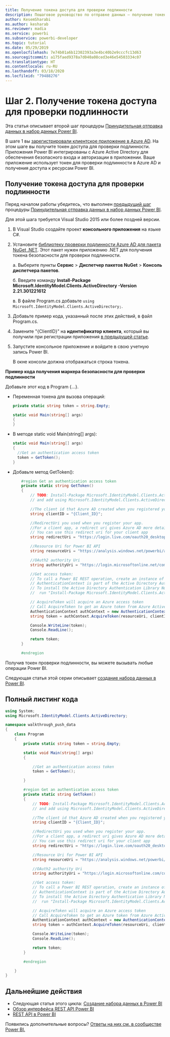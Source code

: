 ```yaml
---
title: Получение токена доступа для проверки подлинности
description: Пошаговое руководство по отправке данных — получение токена доступа для проверки подлинности
author: KesemSharabi
ms.author: kesharab
ms.reviewer: madia
ms.service: powerbi
ms.subservice: powerbi-developer
ms.topic: tutorial
ms.date: 05/29/2019
ms.openlocfilehash: 7e74b01a6b12302393a3e4bc40b2e9cccfc13d63
ms.sourcegitcommit: a175faed9378a7d040a08ced3e46e54503334c07
ms.translationtype: HT
ms.contentlocale: ru-RU
ms.lasthandoff: 03/18/2020
ms.locfileid: "79488276"
---
```

# <a name="step-2-get-an-authentication-access-token"></a>Шаг 2. Получение токена доступа для проверки подлинности

Эта статья описывает второй шаг процедуры [Принудительная отправка данных в набор данных Power BI](walkthrough-push-data.md).

В шаге 1 вы [зарегистрировали клиентское приложение в Azure AD](../embedded/register-app.md). На этом шаге вы получите токен доступа для проверки подлинности. Приложения Power BI интегрированы с Azure Active Directory для обеспечения безопасного входа и авторизации в приложении. Ваше приложение использует токен для проверки подлинности в Azure AD и получения доступа к ресурсам Power BI.

## <a name="get-an-authentication-access-token"></a>Получение токена доступа для проверки подлинности

Перед началом работы убедитесь, что выполнен [предыдущий шаг](../embedded/register-app.md) процедуры [Принудительная отправка данных в набор данных Power BI](walkthrough-push-data.md). 

Для этой шага требуется Visual Studio 2015 или более поздней версии.

1. В Visual Studio создайте проект **консольного приложения** на языке C#.

2. Установите [библиотеку проверки подлинности Azure AD для пакета NuGet .NET](https://www.nuget.org/packages/Microsoft.IdentityModel.Clients.ActiveDirectory/2.22.302111727). Этот пакет нужен приложению .NET для получения токена безопасности для проверки подлинности. 

     а. Выберите пункты **Сервис** > **Диспетчер пакетов NuGet** > **Консоль диспетчера пакетов**.

     б. Введите команду **Install-Package Microsoft.IdentityModel.Clients.ActiveDirectory -Version 2.21.301221612**

     в. В файле Program.cs добавьте `using Microsoft.IdentityModel.Clients.ActiveDirectory;`.

3. Добавьте пример кода, указанный после этих действий, в файл Program.cs.

4. Замените "{ClientID}" на **идентификатор клиента**, который вы получили при регистрации приложения [в предыдущей статье](../embedded/register-app.md).

5. Запустите консольное приложение и войдите в свою учетную запись Power BI. 

   В окне консоли должна отображаться строка токена.

**Пример кода получения маркера безопасности для проверки подлинности**

Добавьте этот код в Program {...}.

* Переменная токена для вызова операций: 
  
  ```csharp
  private static string token = string.Empty;
  
  static void Main(string[] args)
  {
  }
  ```
* В методе static void Main(string[] args):
  
  ```csharp
  static void Main(string[] args)
  {
    //Get an authentication access token
    token = GetToken();
  }
  ```
* Добавьте метод GetToken():

```csharp
       #region Get an authentication access token
       private static string GetToken()
       {
           // TODO: Install-Package Microsoft.IdentityModel.Clients.ActiveDirectory -Version 2.21.301221612
           // and add using Microsoft.IdentityModel.Clients.ActiveDirectory

           //The client id that Azure AD created when you registered your client app.
           string clientID = "{Client_ID}";

           //RedirectUri you used when you register your app.
           //For a client app, a redirect uri gives Azure AD more details on the application that it will authenticate.
           // You can use this redirect uri for your client app
           string redirectUri = "https://login.live.com/oauth20_desktop.srf";

           //Resource Uri for Power BI API
           string resourceUri = "https://analysis.windows.net/powerbi/api";

           //OAuth2 authority Uri
           string authorityUri = "https://login.microsoftonline.net/common/";

           //Get access token:
           // To call a Power BI REST operation, create an instance of AuthenticationContext and call AcquireToken
           // AuthenticationContext is part of the Active Directory Authentication Library NuGet package
           // To install the Active Directory Authentication Library NuGet package in Visual Studio,
           //  run "Install-Package Microsoft.IdentityModel.Clients.ActiveDirectory" from the nuget Package Manager Console.

           // AcquireToken will acquire an Azure access token
           // Call AcquireToken to get an Azure token from Azure Active Directory token issuance endpoint
           AuthenticationContext authContext = new AuthenticationContext(authorityUri);
           string token = authContext.AcquireToken(resourceUri, clientID, new Uri(redirectUri)).AccessToken;

           Console.WriteLine(token);
           Console.ReadLine();

           return token;
       }

       #endregion
```

Получив токен проверки подлинности, вы можете вызывать любые операции Power BI.

Следующая статья этой серии описывает [создание набора данных в Power BI](walkthrough-push-data-create-dataset.md).


## <a name="complete-code-listing"></a>Полный листинг кода

```csharp
using System;
using Microsoft.IdentityModel.Clients.ActiveDirectory;

namespace walkthrough_push_data
{
    class Program
    {
        private static string token = string.Empty;

        static void Main(string[] args)
        {

            //Get an authentication access token
            token = GetToken();

        }

        #region Get an authentication access token
        private static string GetToken()
        {
            // TODO: Install-Package Microsoft.IdentityModel.Clients.ActiveDirectory -Version 2.21.301221612
            // and add using Microsoft.IdentityModel.Clients.ActiveDirectory

            //The client id that Azure AD created when you registered your client app.
            string clientID = "{Client_ID}";

            //RedirectUri you used when you register your app.
            //For a client app, a redirect uri gives Azure AD more details on the application that it will authenticate.
            // You can use this redirect uri for your client app
            string redirectUri = "https://login.live.com/oauth20_desktop.srf";

            //Resource Uri for Power BI API
            string resourceUri = "https://analysis.windows.net/powerbi/api";

            //OAuth2 authority Uri
            string authorityUri = "https://login.microsoftonline.com/common/";

            //Get access token:
            // To call a Power BI REST operation, create an instance of AuthenticationContext and call AcquireToken
            // AuthenticationContext is part of the Active Directory Authentication Library NuGet package
            // To install the Active Directory Authentication Library NuGet package in Visual Studio,
            //  run "Install-Package Microsoft.IdentityModel.Clients.ActiveDirectory" from the nuget Package Manager Console.

            // AcquireToken will acquire an Azure access token
            // Call AcquireToken to get an Azure token from Azure Active Directory token issuance endpoint
            AuthenticationContext authContext = new AuthenticationContext(authorityUri);
            string token = authContext.AcquireToken(resourceUri, clientID, new Uri(redirectUri)).AccessToken;

            Console.WriteLine(token);
            Console.ReadLine();

            return token;
        }

        #endregion

    }
}
```



## <a name="next-steps"></a>Дальнейшие действия

* Следующая статья этого цикла: [Создание набора данных в Power BI](walkthrough-push-data-create-dataset.md)
* [Обзор интерфейса REST API Power BI](overview-of-power-bi-rest-api.md)  
* [REST API в Power BI](https://docs.microsoft.com/rest/api/power-bi/)  

Появились дополнительные вопросы? [Ответы на них см. в сообществе Power BI.](https://community.powerbi.com/)